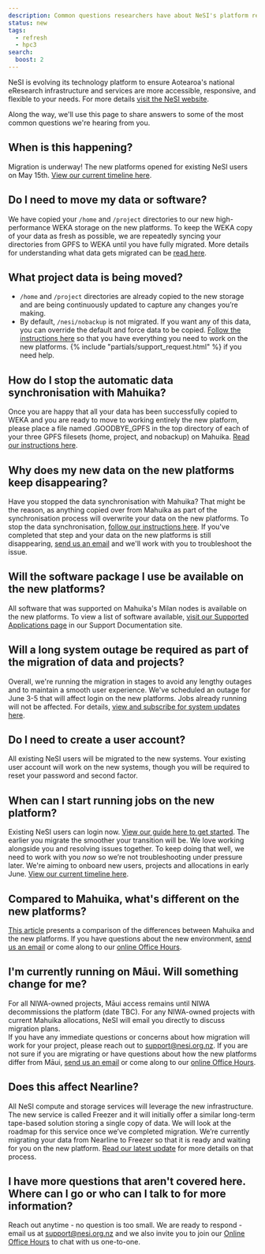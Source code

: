 ```yaml
---
description: Common questions researchers have about NeSI's platform refresh.
status: new
tags: 
  - refresh
  - hpc3
search:
  boost: 2
---
```


NeSI is evolving its technology platform to ensure Aotearoa's national eResearch infrastructure and services are more accessible, responsive, and flexible to your needs. For more details [visit the NeSI website](https://www.nesi.org.nz/platform-refresh).

Along the way, we'll use this page to share answers to some of the most common questions we're hearing from you.

## When is this happening?

Migration is underway! The new platforms opened for existing NeSI users on May 15th.
[View our current timeline here](https://docs.nesi.org.nz/General/Announcements/migration_timeline_and_transition_plan/).

## Do I need to move my data or software?

We have copied your `/home` and `/project` directories to our new high-performance WEKA storage on the new platforms.
To keep the WEKA copy of your data as fresh as possible, we are repeatedly syncing your directories from GPFS to WEKA until you have fully migrated.
More details for understanding what data gets migrated can be [read here](https://docs.nesi.org.nz/Storage/File_Systems_and_Quotas/Moving_to_the_new_filesystem/).

## What project data is being moved?

- `/home` and `/project` directories are already copied to the new storage and are being continuously updated to capture any changes you’re making.
- By default, `/nesi/nobackup` is not migrated. If you want any of this data, you can override the default and force data to be copied.
[Follow the instructions here](https://docs.nesi.org.nz/Storage/File_Systems_and_Quotas/Moving_to_the_new_filesystem/) so that you have everything you need to work on the new platforms. {% include "partials/support_request.html" %} if you need help.

## How do I stop the automatic data synchronisation with Mahuika?

Once you are happy that all your data has been successfully copied to WEKA and you are ready to move to working entirely the new platform, please place a file named .GOODBYE_GPFS in the top directory of each of your three GPFS filesets (home, project, and nobackup) on Mahuika. [Read our instructions here](https://docs.nesi.org.nz/Storage/File_Systems_and_Quotas/Moving_to_the_new_filesystem/#halting-the-synchronisation-from-gpfs-entirely).

## Why does my new data on the new platforms keep disappearing?

Have you stopped the data synchronisation with Mahuika? That might be the reason, as anything copied over from Mahuika as part of the synchronisation process will overwrite your data on the new platforms. To stop the data synchronisation, [follow our instructions here](https://docs.nesi.org.nz/Storage/File_Systems_and_Quotas/Moving_to_the_new_filesystem/#halting-the-synchronisation-from-gpfs-entirely). If you've completed that step and your data on the new platforms is still disappearing, [send us an email](mailto:support@nesi.org.nz) and we'll work with you to troubleshoot the issue.

## Will the software package I use be available on the new platforms?

All software that was supported on Mahuika's Milan nodes is available on the new platforms. To view a list of software available,
[visit our Supported Applications page](https://docs.nesi.org.nz/Scientific_Computing/Supported_Applications/) in our Support Documentation site.

## Will a long system outage be required as part of the migration of data and projects?

Overall, we're running the migration in stages to avoid any lengthy outages and to maintain a smooth user experience. We've scheduled an outage for June 3-5 that will affect login on the new platforms. Jobs already running will not be affected. For details, [view and subscribe for system updates here](https://status.nesi.org.nz/incidents/3y3ttj57fts6).

## Do I need to create a user account?

All existing NeSI users will be migrated to the new systems. Your existing user account will work on the new systems, though you will be required to reset your password and second factor.

## When can I start running jobs on the new platform?

Existing NeSI users can login now. [View our guide here to get started](https://docs.nesi.org.nz/General/Announcements/HPC3/). The earlier you migrate the smoother your transition will be. We love working alongside you and resolving issues together. To keep doing that well, we need to work with you _now_ so we’re not troubleshooting under pressure later. We're aiming to onboard new users, projects and allocations in early June. 
[View our current timeline here](https://docs.nesi.org.nz/General/Announcements/migration_timeline_and_transition_plan/).

## Compared to Mahuika, what's different on the new platforms?

[This article](https://docs.nesi.org.nz/General/FAQs/Mahuika_HPC3_Differences/) presents a comparison of the differences between Mahuika and the new platforms. If you have questions about the new environment, [send us an email](mailto:support@nesi.org.nz) or come along to our [online Office Hours](https://docs.nesi.org.nz/Getting_Started/Getting_Help/Weekly_Online_Office_Hours/).

## I'm currently running on Māui. Will something change for me?

For all NIWA-owned projects, Māui access remains until NIWA decommissions the platform (date TBC).
For any NIWA-owned projects with current Mahuika allocations, NeSI will email you directly to discuss migration plans.  
If you have any immediate questions or concerns about how migration will work for your project, please reach out to support@nesi.org.nz. If you are not sure if you are migrating or have questions about how the new platforms differ from Māui, [send us an email](mailto:support@nesi.org.nz) or come along to our [online Office Hours](https://docs.nesi.org.nz/Getting_Started/Getting_Help/Weekly_Online_Office_Hours/).

## Does this affect Nearline?

All NeSI compute and storage services will leverage the new infrastructure.
The new service is called Freezer and it will initially offer a similar long-term tape-based solution storing a single copy of data.
We will look at the roadmap for this service once we’ve completed migration.
We’re currently migrating your data from Nearline to Freezer so that it is ready and waiting for you on the new platform.
[Read our latest update](https://docs.nesi.org.nz/General/Announcements/update_to_nearline_service/) for more details on that process.

## I have more questions that aren't covered here. Where can I go or who can I talk to for more information?

Reach out anytime - no question is too small. We are ready to respond - email us at [support@nesi.org.nz](mailto:support@nesi.org.nz)
and we also invite you to join our [Online Office Hours](https://docs.nesi.org.nz/Getting_Started/Getting_Help/Weekly_Online_Office_Hours/) to chat with us one-to-one.

